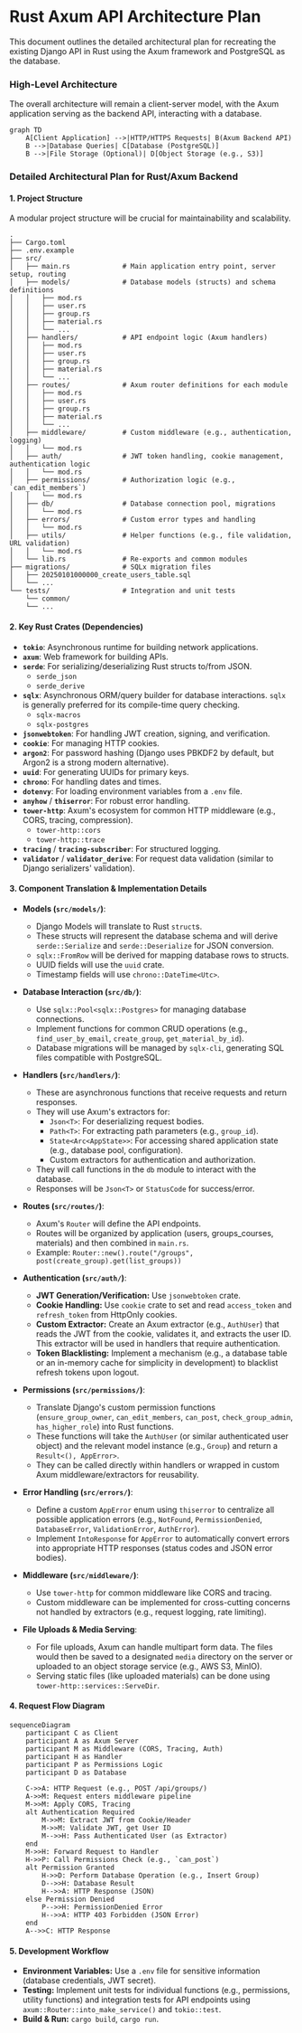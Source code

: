 # Rust Axum API Architecture Plan

This document outlines the detailed architectural plan for recreating the existing Django API in Rust using the Axum framework and PostgreSQL as the database.

### High-Level Architecture

The overall architecture will remain a client-server model, with the Axum application serving as the backend API, interacting with a database.

```mermaid
graph TD
    A[Client Application] -->|HTTP/HTTPS Requests| B(Axum Backend API)
    B -->|Database Queries| C[Database (PostgreSQL)]
    B -->|File Storage (Optional)| D[Object Storage (e.g., S3)]
```

### Detailed Architectural Plan for Rust/Axum Backend

#### 1. Project Structure

A modular project structure will be crucial for maintainability and scalability.

```
.
├── Cargo.toml
├── .env.example
├── src/
│   ├── main.rs             # Main application entry point, server setup, routing
│   ├── models/             # Database models (structs) and schema definitions
│   │   ├── mod.rs
│   │   ├── user.rs
│   │   ├── group.rs
│   │   ├── material.rs
│   │   └── ...
│   ├── handlers/           # API endpoint logic (Axum handlers)
│   │   ├── mod.rs
│   │   ├── user.rs
│   │   ├── group.rs
│   │   ├── material.rs
│   │   └── ...
│   ├── routes/             # Axum router definitions for each module
│   │   ├── mod.rs
│   │   ├── user.rs
│   │   ├── group.rs
│   │   ├── material.rs
│   │   └── ...
│   ├── middleware/         # Custom middleware (e.g., authentication, logging)
│   │   └── mod.rs
│   ├── auth/               # JWT token handling, cookie management, authentication logic
│   │   └── mod.rs
│   ├── permissions/        # Authorization logic (e.g., `can_edit_members`)
│   │   └── mod.rs
│   ├── db/                 # Database connection pool, migrations
│   │   └── mod.rs
│   ├── errors/             # Custom error types and handling
│   │   └── mod.rs
│   ├── utils/              # Helper functions (e.g., file validation, URL validation)
│   │   └── mod.rs
│   └── lib.rs              # Re-exports and common modules
├── migrations/             # SQLx migration files
│   ├── 20250101000000_create_users_table.sql
│   └── ...
└── tests/                  # Integration and unit tests
    └── common/
    └── ...
```

#### 2. Key Rust Crates (Dependencies)

*   **`tokio`**: Asynchronous runtime for building network applications.
*   **`axum`**: Web framework for building APIs.
*   **`serde`**: For serializing/deserializing Rust structs to/from JSON.
    *   `serde_json`
    *   `serde_derive`
*   **`sqlx`**: Asynchronous ORM/query builder for database interactions. `sqlx` is generally preferred for its compile-time query checking.
    *   `sqlx-macros`
    *   `sqlx-postgres`
*   **`jsonwebtoken`**: For handling JWT creation, signing, and verification.
*   **`cookie`**: For managing HTTP cookies.
*   **`argon2`**: For password hashing (Django uses PBKDF2 by default, but Argon2 is a strong modern alternative).
*   **`uuid`**: For generating UUIDs for primary keys.
*   **`chrono`**: For handling dates and times.
*   **`dotenvy`**: For loading environment variables from a `.env` file.
*   **`anyhow`** / **`thiserror`**: For robust error handling.
*   **`tower-http`**: Axum's ecosystem for common HTTP middleware (e.g., CORS, tracing, compression).
    *   `tower-http::cors`
    *   `tower-http::trace`
*   **`tracing`** / **`tracing-subscriber`**: For structured logging.
*   **`validator`** / **`validator_derive`**: For request data validation (similar to Django serializers' validation).

#### 3. Component Translation & Implementation Details

*   **Models (`src/models/`)**:
    *   Django Models will translate to Rust `struct`s.
    *   These structs will represent the database schema and will derive `serde::Serialize` and `serde::Deserialize` for JSON conversion.
    *   `sqlx::FromRow` will be derived for mapping database rows to structs.
    *   UUID fields will use the `uuid` crate.
    *   Timestamp fields will use `chrono::DateTime<Utc>`.

*   **Database Interaction (`src/db/`)**:
    *   Use `sqlx::Pool<sqlx::Postgres>` for managing database connections.
    *   Implement functions for common CRUD operations (e.g., `find_user_by_email`, `create_group`, `get_material_by_id`).
    *   Database migrations will be managed by `sqlx-cli`, generating SQL files compatible with PostgreSQL.

*   **Handlers (`src/handlers/`)**:
    *   These are asynchronous functions that receive requests and return responses.
    *   They will use Axum's extractors for:
        *   `Json<T>`: For deserializing request bodies.
        *   `Path<T>`: For extracting path parameters (e.g., `group_id`).
        *   `State<Arc<AppState>>`: For accessing shared application state (e.g., database pool, configuration).
        *   Custom extractors for authentication and authorization.
    *   They will call functions in the `db` module to interact with the database.
    *   Responses will be `Json<T>` or `StatusCode` for success/error.

*   **Routes (`src/routes/`)**:
    *   Axum's `Router` will define the API endpoints.
    *   Routes will be organized by application (users, groups_courses, materials) and then combined in `main.rs`.
    *   Example: `Router::new().route("/groups", post(create_group).get(list_groups))`

*   **Authentication (`src/auth/`)**:
    *   **JWT Generation/Verification:** Use `jsonwebtoken` crate.
    *   **Cookie Handling:** Use `cookie` crate to set and read `access_token` and `refresh_token` from HttpOnly cookies.
    *   **Custom Extractor:** Create an Axum extractor (e.g., `AuthUser`) that reads the JWT from the cookie, validates it, and extracts the user ID. This extractor will be used in handlers that require authentication.
    *   **Token Blacklisting:** Implement a mechanism (e.g., a database table or an in-memory cache for simplicity in development) to blacklist refresh tokens upon logout.

*   **Permissions (`src/permissions/`)**:
    *   Translate Django's custom permission functions (`ensure_group_owner`, `can_edit_members`, `can_post`, `check_group_admin`, `has_higher_role`) into Rust functions.
    *   These functions will take the `AuthUser` (or similar authenticated user object) and the relevant model instance (e.g., `Group`) and return a `Result<(), AppError>`.
    *   They can be called directly within handlers or wrapped in custom Axum middleware/extractors for reusability.

*   **Error Handling (`src/errors/`)**:
    *   Define a custom `AppError` enum using `thiserror` to centralize all possible application errors (e.g., `NotFound`, `PermissionDenied`, `DatabaseError`, `ValidationError`, `AuthError`).
    *   Implement `IntoResponse` for `AppError` to automatically convert errors into appropriate HTTP responses (status codes and JSON error bodies).

*   **Middleware (`src/middleware/`)**:
    *   Use `tower-http` for common middleware like CORS and tracing.
    *   Custom middleware can be implemented for cross-cutting concerns not handled by extractors (e.g., request logging, rate limiting).

*   **File Uploads & Media Serving**:
    *   For file uploads, Axum can handle multipart form data. The files would then be saved to a designated `media` directory on the server or uploaded to an object storage service (e.g., AWS S3, MinIO).
    *   Serving static files (like uploaded materials) can be done using `tower-http::services::ServeDir`.

#### 4. Request Flow Diagram

```mermaid
sequenceDiagram
    participant C as Client
    participant A as Axum Server
    participant M as Middleware (CORS, Tracing, Auth)
    participant H as Handler
    participant P as Permissions Logic
    participant D as Database

    C->>A: HTTP Request (e.g., POST /api/groups/)
    A->>M: Request enters middleware pipeline
    M->>M: Apply CORS, Tracing
    alt Authentication Required
        M->>M: Extract JWT from Cookie/Header
        M->>M: Validate JWT, get User ID
        M-->>H: Pass Authenticated User (as Extractor)
    end
    M->>H: Forward Request to Handler
    H->>P: Call Permissions Check (e.g., `can_post`)
    alt Permission Granted
        H->>D: Perform Database Operation (e.g., Insert Group)
        D-->>H: Database Result
        H-->>A: HTTP Response (JSON)
    else Permission Denied
        P-->>H: PermissionDenied Error
        H-->>A: HTTP 403 Forbidden (JSON Error)
    end
    A-->>C: HTTP Response
```

#### 5. Development Workflow

*   **Environment Variables:** Use a `.env` file for sensitive information (database credentials, JWT secret).
*   **Testing:** Implement unit tests for individual functions (e.g., permissions, utility functions) and integration tests for API endpoints using `axum::Router::into_make_service()` and `tokio::test`.
*   **Build & Run:** `cargo build`, `cargo run`.